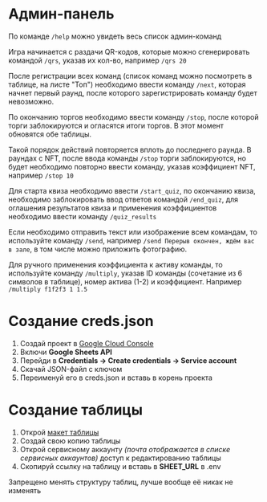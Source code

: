# Админ-панель

По команде `/help` можно увидеть весь список админ-команд

Игра начинается с раздачи QR-кодов, которые можно сгенерировать командой
`/qrs`, указав их кол-во, например `/qrs 20`

После регистрации всех команд (список команд можно посмотреть в таблице,
на листе "Топ") необходимо ввести команду `/next`, которая начнет первый раунд,
после которого зарегистрировать команду будет невозможно.

По окончанию торгов необходимо ввести команду `/stop`, после которой торги
заблокируются и огласятся итоги торгов. В этот момент обновятся обе таблицы.

Такой порядок действий повторяется вплоть до последнего раунда. В раундах
с NFT, после ввода команды `/stop` торги заблокируются, но будет необходимо
повторно ввести команду, указав коэффициент NFT, например `/stop 10`

Для старта квиза необходимо ввести `/start_quiz`, по окончанию квиза,
необходимо заблокировать ввод ответов командой `/end_quiz`, для оглашения
результатов квиза и применения коэффициентов необходимо ввести команду
`/quiz_results`

Если необходимо отправить текст или изображение всем командам, то используйте
команду `/send`, например `/send Перерыв окончен, ждём вас в зале`, в том
числе можно приложить фотографию.

Для ручного применения коэффициента к активу команды, то используйте команду
`/multiply`, указав ID команды (сочетание из 6 символов в таблице), номер актива (1-2)
и коэффициент. Например `/multiply f1f2f3 1 1.5`

# Создание creds.json

1. Создай проект в [Google Cloud Console](https://console.cloud.google.com/)
2. Включи **Google Sheets API**
3. Перейди в **Credentials → Create credentials → Service account**
4. Скачай JSON-файл с ключом
5. Переименуй его в creds.json и вставь в корень проекта

# Создание таблицы

1. Открой [макет таблицы](https://docs.google.com/spreadsheets/d/1YALsJy16S1vRUgSIAiXhPS4DDgAFT8Vo0Ts9LlIM9Aw/edit?usp=sharing)
2. Создай свою копию таблицы
3. Открой сервисному аккаунту *(почта отображается в списке сервисных аккаунтов)* доступ к редактированию таблицы
4. Скопируй ссылку на таблицу и вставь в **SHEET_URL** в .env

Запрещено менять структуру таблиц, лучше вообще её никак не изменять